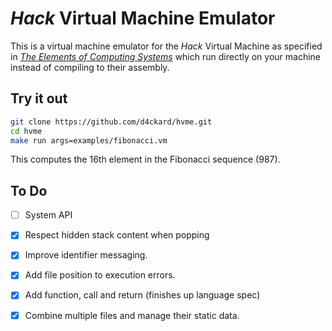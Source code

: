 # *Hack* Virtual Machine Emulator

This is a virtual machine emulator for the *Hack* Virtual
Machine as specified in [*The Elements of Computing Systems*](https://www.nand2tetris.org/)
which run directly on your machine instead of compiling to
their assembly.

## Try it out

```sh
git clone https://github.com/d4ckard/hvme.git
cd hvme
make run args=examples/fibonacci.vm
```

This computes the 16th element in the Fibonacci sequence (987).


## To Do

- [ ] System API

- [x] Respect hidden stack content when popping

- [x] Improve identifier messaging.

- [x] Add file position to execution errors.

- [x] Add function, call and return (finishes up language spec)

- [x] Combine multiple files and manage their static data.
